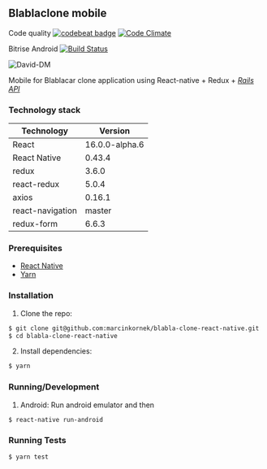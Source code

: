 ## Blablaclone mobile

Code quality
[![codebeat badge](https://codebeat.co/badges/596b9391-979e-4d68-a108-2f4fb5d3da37)](https://codebeat.co/projects/github-com-marcinkornek-blabla-clone-react-native-master)
[![Code Climate](https://codeclimate.com/github/marcinkornek/blabla-clone-react-native/badges/gpa.svg)](https://codeclimate.com/github/marcinkornek/blabla-clone-react-native)

Bitrise Android
[![Build Status](https://www.bitrise.io/app/09243049aae0e48a.svg?token=E5skTcpFhLWkS5Smfozgbg&branch=master)](https://www.bitrise.io/app/09243049aae0e48a)

![David-DM](https://david-dm.org/marcinkornek/blabla-clone-react-native.svg)

Mobile for Blablacar clone application using React-native + Redux + [*Rails API*](https://github.com/marcinkornek/blabla-clone-api)

### Technology stack
| Technology       | Version          |
|------------------|------------------|
| React            | 16.0.0-alpha.6   |
| React Native     | 0.43.4           |
| redux            | 3.6.0            |
| react-redux      | 5.0.4            |
| axios            | 0.16.1           |
| react-navigation | master           |
| redux-form       | 6.6.3            |

### Prerequisites
* [React Native](https://facebook.github.io/react-native/docs/getting-started.html)
* [Yarn](https://yarnpkg.com/en/docs/install)

### Installation
1. Clone the repo:
```bash
$ git clone git@github.com:marcinkornek/blabla-clone-react-native.git
$ cd blabla-clone-react-native
```

2. Install dependencies:
```bash
$ yarn
```

### Running/Development
1. Android:
Run android emulator and then
```
$ react-native run-android
```

### Running Tests
```bash
$ yarn test
```

